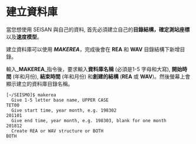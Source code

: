 # 建立資料庫

當您想使用 SEISAN 與自己的資料, 首先必須建立自己的**目錄結構，確定測站座標**以及**速度模型**。

建立資料庫可以使用 _**MAKEREA**_，完成後會在 **REA** 和 **WAV** 目錄結構下新增目錄。

輸入_**MAKEREA**_指令後，要求輸入**資料庫名稱** \(必須是1-5 字母和大寫\), **開始時間** \(年和月份\), **結束時間** \(年和月份\) 和**創建的結構** \(**REA** 或 **WAV**\)。然後螢幕上會顯示建立的資料庫目錄名稱。

```
[~/SEISMO]$ makerea
  Give 1-5 letter base name, UPPER CASE
TET00
  Give start time, year month, e.g. 198302
201101
  Give end time, year month, e.g. 198303, blank for one month
201812
  Create REA or WAV structure or BOTH
BOTH
```



